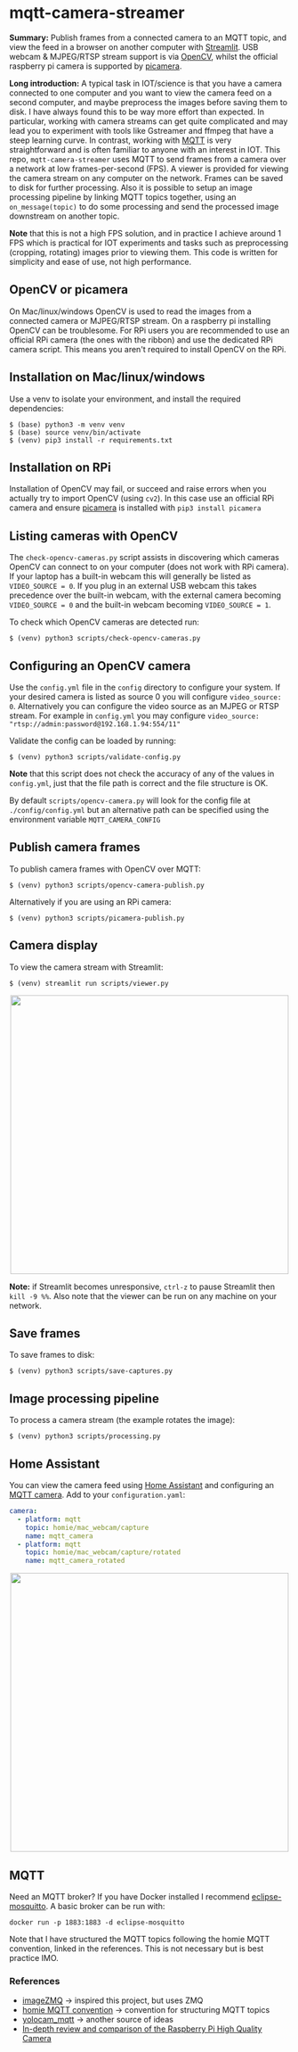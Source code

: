 # mqtt-camera-streamer
**Summary:** Publish frames from a connected camera to an MQTT topic, and view the feed in a browser on another computer with [Streamlit](https://github.com/streamlit/streamlit). USB webcam & MJPEG/RTSP stream support is via [OpenCV](https://docs.opencv.org/master/), whilst the official raspberry pi camera is supported by [picamera](https://picamera.readthedocs.io/en/release-1.13/).

**Long introduction:** A typical task in IOT/science is that you have a camera connected to one computer and you want to view the camera feed on a second computer, and maybe preprocess the images before saving them to disk. I have always found this to be way more effort than expected. In particular, working with camera streams can get quite complicated and may lead you to experiment with tools like Gstreamer and ffmpeg that have a steep learning curve. In contrast, working with [MQTT](http://mqtt.org/) is very straightforward and is often familiar to anyone with an interest in IOT. This repo, `mqtt-camera-streamer` uses MQTT to send frames from a camera over a network at low frames-per-second (FPS). A viewer is provided for viewing the camera stream on any computer on the network. Frames can be saved to disk for further processing. Also it is possible to setup an image processing pipeline by linking MQTT topics together, using an `on_message(topic)` to do some processing and send the processed image downstream on another topic.

**Note** that this is not a high FPS solution, and in practice I achieve around 1 FPS which is practical for IOT experiments and tasks such as preprocessing (cropping, rotating) images prior to viewing them. This code is written for simplicity and ease of use, not high performance.

## OpenCV or picamera
On Mac/linux/windows OpenCV is used to read the images from a connected camera or MJPEG/RTSP stream. On a raspberry pi installing OpenCV can be troublesome. For RPi users you are recommended to use an official RPi camera (the ones with the ribbon) and use the dedicated RPi camera script. This means you aren't required to install OpenCV on the RPi.

## Installation on Mac/linux/windows
Use a venv to isolate your environment, and install the required dependencies:
```
$ (base) python3 -m venv venv
$ (base) source venv/bin/activate
$ (venv) pip3 install -r requirements.txt
```
## Installation on RPi
Installation of OpenCV may fail, or succeed and raise errors when you actually try to import OpenCV (using `cv2`). In this case use an official RPi camera and ensure [picamera](https://picamera.readthedocs.io/en/release-1.13/) is installed with `pip3 install picamera`

## Listing cameras with OpenCV
The `check-opencv-cameras.py` script assists in discovering which cameras OpenCV can connect to on your computer (does not work with RPi camera). If your laptop has a built-in webcam this will generally be listed as `VIDEO_SOURCE = 0`. If you plug in an external USB webcam this takes precedence over the built-in webcam, with the external camera becoming `VIDEO_SOURCE = 0` and the built-in webcam becoming `VIDEO_SOURCE = 1`.

To check which OpenCV cameras are detected run:
```
$ (venv) python3 scripts/check-opencv-cameras.py
```

## Configuring an OpenCV camera
Use the `config.yml` file in the `config` directory to configure your system. If your desired camera is listed as source 0 you will configure `video_source: 0`. Alternatively you can configure the video source as an MJPEG or RTSP stream. For example in `config.yml` you may configure `video_source: "rtsp://admin:password@192.168.1.94:554/11"`

Validate the config can be loaded by running:
```
$ (venv) python3 scripts/validate-config.py
```
**Note** that this script does not check the accuracy of any of the values in `config.yml`, just that the file path is correct and the file structure is OK.

By default `scripts/opencv-camera.py` will look for the config file at `./config/config.yml` but an alternative path can be specified using the environment variable `MQTT_CAMERA_CONFIG`

## Publish camera frames
To publish camera frames with OpenCV over MQTT:
```
$ (venv) python3 scripts/opencv-camera-publish.py
```
Alternatively if you are using an RPi camera:
```
$ (venv) python3 scripts/picamera-publish.py
```

## Camera display
To view the camera stream with Streamlit:
```
$ (venv) streamlit run scripts/viewer.py
```

<p align="center">
<img src="https://github.com/robmarkcole/mqtt-camera-streamer/blob/master/docs/images/viewer_usage.png" width="500">
</p>

**Note:** if Streamlit becomes unresponsive, `ctrl-z` to pause Streamlit then `kill -9 %%`. Also note that the viewer can be run on any machine on your network.

## Save frames
To save frames to disk:
```
$ (venv) python3 scripts/save-captures.py
```

## Image processing pipeline
To process a camera stream (the example rotates the image):
```
$ (venv) python3 scripts/processing.py
```

## Home Assistant
You can view the camera feed using [Home Assistant](https://www.home-assistant.io/) and configuring an [MQTT camera](https://www.home-assistant.io/components/camera.mqtt/). Add to your `configuration.yaml`:
```yaml
camera:
  - platform: mqtt
    topic: homie/mac_webcam/capture
    name: mqtt_camera
  - platform: mqtt
    topic: homie/mac_webcam/capture/rotated
    name: mqtt_camera_rotated
```

<p align="center">
<img src="https://github.com/robmarkcole/mqtt-camera-streamer/blob/master/docs/images/ha_usage.png" width="500">
</p>

## MQTT
Need an MQTT broker? If you have Docker installed I recommend [eclipse-mosquitto](https://hub.docker.com/_/eclipse-mosquitto). A basic broker can be run with:
```
docker run -p 1883:1883 -d eclipse-mosquitto
```
Note that I have structured the MQTT topics following the homie MQTT convention, linked in the references. This is not necessary but is best practice IMO.

### References
* [imageZMQ](https://github.com/jeffbass/imagezmq) -> inspired this project, but uses ZMQ
* [homie MQTT convention](https://homieiot.github.io/) -> convention for structuring MQTT topics
* [yolocam_mqtt](https://github.com/LarsAC/yolocam_mqtt/blob/master/yolo_mqtt_server.py) -> another source of ideas
* [In-depth review and comparison of the Raspberry Pi High Quality Camera](https://medium.com/@alexellisuk/in-depth-review-and-comparison-of-the-raspberry-pi-high-quality-camera-806490c4aeb7)